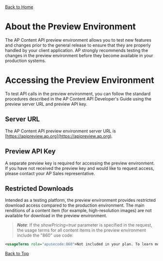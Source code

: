[Back to Home](Readme.md) 

# About the Preview Environment
The AP Content API preview environment allows you to test new features and changes prior to the general release to ensure that they are properly handled by your client application. AP strongly recommends testing the changes in the preview environment before they become available in your production systems.

# Accessing the Preview Environment
To test API calls in the preview environment, you can follow the standard procedures described in the AP Content API Developer's Guide using the preview server URL and preview API key.

## Server URL
The AP Content API preview environment server URL is [https://apipreview.ap.org](https://apipreview.ap.org).

## Preview API Key
A separate preview key is required for accessing the preview environment. If you have not received the preview key and would like to request access, please contact your AP Sales representative.

## Restricted Downloads
Intended as a testing platform, the preview environment provides restricted download access compared to the production environment. The main renditions of a content item (for example, high-resolution images) are not available for download in the preview environment. 

> _**Note**_: If the _showPricing=true_ parameter is specified in the request, the usage terms for all content items in the preview environment include the "860" use code:

```XML
<usageTerms role="apusecode:860">Not included in your plan. To learn more about license rights, please contact your licensing representative.</usageTerms>
```

[Back to Top](#about-the-preview-environment)